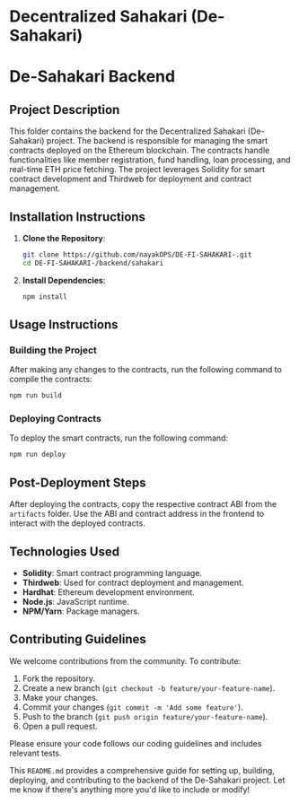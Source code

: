 # Decentralized Sahakari (De-Sahakari)
# De-Sahakari Backend

## Project Description
This folder contains the backend for the Decentralized Sahakari (De-Sahakari) project. The backend is responsible for managing the smart contracts deployed on the Ethereum blockchain. The contracts handle functionalities like member registration, fund handling, loan processing, and real-time ETH price fetching. The project leverages Solidity for smart contract development and Thirdweb for deployment and contract management.


## Installation Instructions
1. **Clone the Repository**:
    ```sh
    git clone https://github.com/nayakOPS/DE-FI-SAHAKARI-.git
    cd DE-FI-SAHAKARI-/backend/sahakari
    ```

2. **Install Dependencies**:
    ```sh
    npm install
    ```

## Usage Instructions
### Building the Project
After making any changes to the contracts, run the following command to compile the contracts:
```sh
npm run build
```

### Deploying Contracts
To deploy the smart contracts, run the following command:
```sh
npm run deploy
```

## Post-Deployment Steps
After deploying the contracts, copy the respective contract ABI from the `artifacts` folder. Use the ABI and contract address in the frontend to interact with the deployed contracts.

## Technologies Used
- **Solidity**: Smart contract programming language.
- **Thirdweb**: Used for contract deployment and management.
- **Hardhat**: Ethereum development environment.
- **Node.js**: JavaScript runtime.
- **NPM/Yarn**: Package managers.

## Contributing Guidelines
We welcome contributions from the community. To contribute:
1. Fork the repository.
2. Create a new branch (`git checkout -b feature/your-feature-name`).
3. Make your changes.
4. Commit your changes (`git commit -m 'Add some feature'`).
5. Push to the branch (`git push origin feature/your-feature-name`).
6. Open a pull request.

Please ensure your code follows our coding guidelines and includes relevant tests.

This `README.md` provides a comprehensive guide for setting up, building, deploying, and contributing to the backend of the De-Sahakari project. Let me know if there's anything more you'd like to include or modify!
